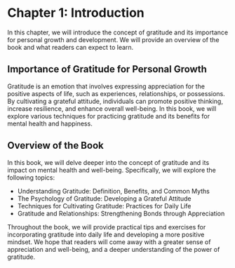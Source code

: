 Chapter 1: Introduction
=======================

In this chapter, we will introduce the concept of gratitude and its importance for personal growth and development. We will provide an overview of the book and what readers can expect to learn.

Importance of Gratitude for Personal Growth
-------------------------------------------

Gratitude is an emotion that involves expressing appreciation for the positive aspects of life, such as experiences, relationships, or possessions. By cultivating a grateful attitude, individuals can promote positive thinking, increase resilience, and enhance overall well-being. In this book, we will explore various techniques for practicing gratitude and its benefits for mental health and happiness.

Overview of the Book
--------------------

In this book, we will delve deeper into the concept of gratitude and its impact on mental health and well-being. Specifically, we will explore the following topics:

* Understanding Gratitude: Definition, Benefits, and Common Myths
* The Psychology of Gratitude: Developing a Grateful Attitude
* Techniques for Cultivating Gratitude: Practices for Daily Life
* Gratitude and Relationships: Strengthening Bonds through Appreciation

Throughout the book, we will provide practical tips and exercises for incorporating gratitude into daily life and developing a more positive mindset. We hope that readers will come away with a greater sense of appreciation and well-being, and a deeper understanding of the power of gratitude.

